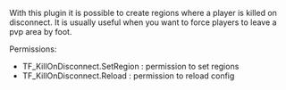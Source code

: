 With this plugin it is possible to create regions where a player is killed on disconnect. 
It is usually useful when you want to force players to leave a pvp area by foot.

Permissions:
- TF_KillOnDisconnect.SetRegion : permission to set regions
- TF_KillOnDisconnect.Reload : permission to reload config

